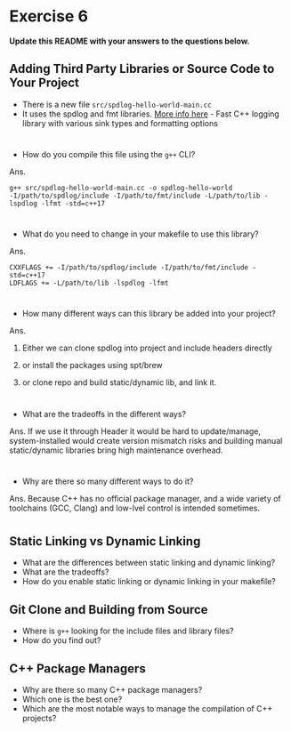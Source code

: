 # Exercise 6

**Update this README with your answers to the questions below.**

## Adding Third Party Libraries or Source Code to Your Project

- There is a new file `src/spdlog-hello-world-main.cc`
- It uses the spdlog and fmt libraries. 
  [More info here](https://github.com/gabime/spdlog) - Fast C++ logging 
  library with various sink types and formatting options
#
- How do you compile this file using the `g++` CLI?

Ans. 
```
g++ src/spdlog-hello-world-main.cc -o spdlog-hello-world 
-I/path/to/spdlog/include -I/path/to/fmt/include -L/path/to/lib -lspdlog -lfmt -std=c++17
```
#
- What do you need to change in your makefile to use this library?

Ans. 
```
CXXFLAGS += -I/path/to/spdlog/include -I/path/to/fmt/include -std=c++17
LDFLAGS += -L/path/to/lib -lspdlog -lfmt
```
#
- How many different ways can this library be added into your project?

Ans. 
1. Either we can clone spdlog into project and include headers directly

2. or install the packages using spt/brew

3. or clone repo and build static/dynamic lib, and link it.
#
- What are the tradeoffs in the different ways?

Ans. 
If we use it through Header it would be hard to update/manage, system-installed would create version mismatch risks and building manual static/dynamic libraries bring high maintenance overhead.
#
- Why are there so many different ways to do it?

Ans. Because C++ has no official package manager, and a wide variety of toolchains (GCC, Clang) and low-lvel control is intended sometimes.
#
## Static Linking vs Dynamic Linking

- What are the differences between static linking and dynamic linking?
- What are the tradeoffs?
- How do you enable static linking or dynamic linking in your makefile?

## Git Clone and Building from Source

- Where is `g++` looking for the include files and library files?
- How do you find out?

## C++ Package Managers

- Why are there so many C++ package managers?
- Which one is the best one?
- Which are the most notable ways to manage the compilation of C++ projects?